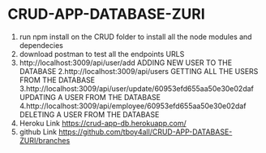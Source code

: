 # CRUD-APP-DATABASE-ZURI


1.	run npm install on the CRUD folder to install all the node modules and dependecies
2.	download postman to test all the endpoints
		URLS
1. http://localhost:3009/api/user/add                               ADDING NEW USER TO THE DATABASE
2.http://localhost:3009/api/users	                                  GETTING ALL THE USERS FROM THE DATABASE
3.http://localhost:3009/api/user/update/60953efd655aa50e30e02daf		UPDATING A USER FROM THE DATABASE
4.http://localhost:3009/api/employee/60953efd655aa50e30e02daf		    DELETING A USER FROM THE DATABASE
5. Heroku Link    https://crud-app-db.herokuapp.com/
6. github Link    https://github.com/tboy4all/CRUD-APP-DATABASE-ZURI/branches
